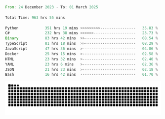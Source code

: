 <!--START_SECTION:waka-->

```rust
From: 24 December 2023 - To: 01 March 2025

Total Time: 963 hrs 55 mins

Python            351 hrs 19 mins >>>>>>>>>----------------   35.83 %
C#                232 hrs 38 mins >>>>>>-------------------   23.73 %
Binary            83 hrs 42 mins  >>-----------------------   08.54 %
TypeScript        81 hrs 18 mins  >>-----------------------   08.29 %
JavaScript        47 hrs 36 mins  >------------------------   04.86 %
Docker            25 hrs 15 mins  >------------------------   02.58 %
HTML              23 hrs 32 mins  >------------------------   02.40 %
YAML              23 hrs 6 mins   >------------------------   02.36 %
JSON              21 hrs 23 mins  >------------------------   02.18 %
Bash              16 hrs 42 mins  -------------------------   01.70 %
```

<!--END_SECTION:waka-->


<picture>
  <source media="(prefers-color-scheme: dark)" srcset="https://raw.githubusercontent.com/jeerawut97/jeerawut97/output/github-contribution-grid-snake.svg">
  <img alt="github contribution grid snake animation" src="https://raw.githubusercontent.com/jeerawut97/jeerawut97/output/github-contribution-grid-snake.svg">
</picture>
